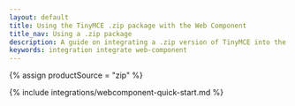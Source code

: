 ```yaml
---
layout: default
title: Using the TinyMCE .zip package with the Web Component
title_nav: Using a .zip package
description: A guide on integrating a .zip version of TinyMCE into the Web Component.
keywords: integration integrate web-component
---
```


{% assign productSource = "zip" %}

{% include integrations/webcomponent-quick-start.md %}
